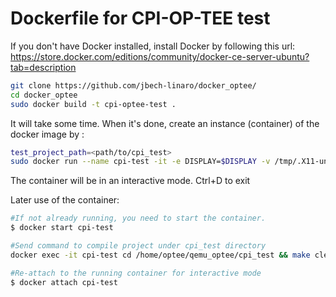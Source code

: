 Dockerfile for CPI-OP-TEE test
=====================

If you don't have Docker installed, install Docker by following this url:
https://store.docker.com/editions/community/docker-ce-server-ubuntu?tab=description 

```bash
git clone https://github.com/jbech-linaro/docker_optee/
cd docker_optee
sudo docker build -t cpi-optee-test .

```
It will take some time.  When it's done, create an instance (container) of the docker image by :

```bash
test_project_path=<path/to/cpi_test>
sudo docker run --name cpi-test -it -e DISPLAY=$DISPLAY -v /tmp/.X11-unix:/tmp/.X11-unix -v $test_project_path:/home/optee/cpi_test cpi-optee-test
```
The container will be in an interactive mode. Ctrl+D to exit

Later use of the container:
```bash
#If not already running, you need to start the container.
$ docker start cpi-test

#Send command to compile project under cpi_test directory
docker exec -it cpi-test cd /home/optee/qemu_optee/cpi_test && make clean && make

#Re-attach to the running container for interactive mode
$ docker attach cpi-test
```
